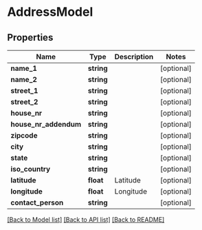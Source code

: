 # AddressModel

## Properties
Name | Type | Description | Notes
------------ | ------------- | ------------- | -------------
**name_1** | **string** |  | [optional] 
**name_2** | **string** |  | [optional] 
**street_1** | **string** |  | [optional] 
**street_2** | **string** |  | [optional] 
**house_nr** | **string** |  | [optional] 
**house_nr_addendum** | **string** |  | [optional] 
**zipcode** | **string** |  | [optional] 
**city** | **string** |  | [optional] 
**state** | **string** |  | [optional] 
**iso_country** | **string** |  | [optional] 
**latitude** | **float** | Latitude | [optional] 
**longitude** | **float** | Longitude | [optional] 
**contact_person** | **string** |  | [optional] 

[[Back to Model list]](../README.md#documentation-for-models) [[Back to API list]](../README.md#documentation-for-api-endpoints) [[Back to README]](../README.md)


